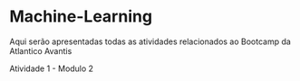 # Machine-Learning

Aqui serão apresentadas todas as atividades relacionados ao Bootcamp da Atlantico Avantis

Atividade 1 - Modulo 2
